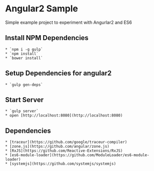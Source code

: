# Angular2 Sample #

Simple example project to experiment with Angurlar2 and ES6

## Install NPM Dependencies ##

	* `npm i -g gulp`
	* `npm install`
	* `bower install`

## Setup Dependencies for angular2 ##
	* `gulp gen-deps`

## Start Server ##
	* `gulp server`
	* open [http://localhost:8080](http://localhost:8080)

## Dependencies ##

    * [traceur](https://github.com/google/traceur-compiler)
    * [zone.js](https://github.com/angular/zone.js)
    * [RxJS](https://github.com/Reactive-Extensions/RxJS)
    * [es6-module-loader](https://github.com/ModuleLoader/es6-module-loader)
    * [systemjs](https://github.com/systemjs/systemjs)